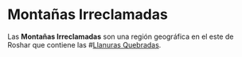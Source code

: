 # Montañas Irreclamadas

Las **Montañas Irreclamadas** son una región geográfica en el este de Roshar que contiene las #[Llanuras Quebradas](locations/shattered-plains).
